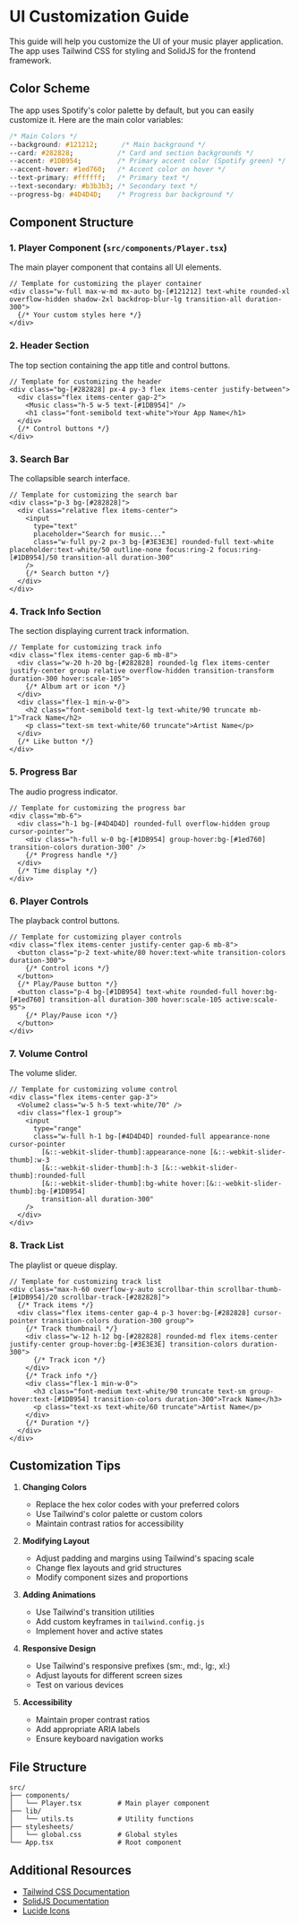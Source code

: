 # UI Customization Guide

This guide will help you customize the UI of your music player application. The app uses Tailwind CSS for styling and SolidJS for the frontend framework.

## Color Scheme

The app uses Spotify's color palette by default, but you can easily customize it. Here are the main color variables:

```css
/* Main Colors */
--background: #121212;      /* Main background */
--card: #282828;           /* Card and section backgrounds */
--accent: #1DB954;         /* Primary accent color (Spotify green) */
--accent-hover: #1ed760;   /* Accent color on hover */
--text-primary: #ffffff;   /* Primary text */
--text-secondary: #b3b3b3; /* Secondary text */
--progress-bg: #4D4D4D;    /* Progress bar background */
```

## Component Structure

### 1. Player Component (`src/components/Player.tsx`)
The main player component that contains all UI elements.

```tsx
// Template for customizing the player container
<div class="w-full max-w-md mx-auto bg-[#121212] text-white rounded-xl overflow-hidden shadow-2xl backdrop-blur-lg transition-all duration-300">
  {/* Your custom styles here */}
</div>
```

### 2. Header Section
The top section containing the app title and control buttons.

```tsx
// Template for customizing the header
<div class="bg-[#282828] px-4 py-3 flex items-center justify-between">
  <div class="flex items-center gap-2">
    <Music class="h-5 w-5 text-[#1DB954]" />
    <h1 class="font-semibold text-white">Your App Name</h1>
  </div>
  {/* Control buttons */}
</div>
```

### 3. Search Bar
The collapsible search interface.

```tsx
// Template for customizing the search bar
<div class="p-3 bg-[#282828]">
  <div class="relative flex items-center">
    <input
      type="text"
      placeholder="Search for music..."
      class="w-full py-2 px-3 bg-[#3E3E3E] rounded-full text-white placeholder:text-white/50 outline-none focus:ring-2 focus:ring-[#1DB954]/50 transition-all duration-300"
    />
    {/* Search button */}
  </div>
</div>
```

### 4. Track Info Section
The section displaying current track information.

```tsx
// Template for customizing track info
<div class="flex items-center gap-6 mb-8">
  <div class="w-20 h-20 bg-[#282828] rounded-lg flex items-center justify-center group relative overflow-hidden transition-transform duration-300 hover:scale-105">
    {/* Album art or icon */}
  </div>
  <div class="flex-1 min-w-0">
    <h2 class="font-semibold text-lg text-white/90 truncate mb-1">Track Name</h2>
    <p class="text-sm text-white/60 truncate">Artist Name</p>
  </div>
  {/* Like button */}
</div>
```

### 5. Progress Bar
The audio progress indicator.

```tsx
// Template for customizing the progress bar
<div class="mb-6">
  <div class="h-1 bg-[#4D4D4D] rounded-full overflow-hidden group cursor-pointer">
    <div class="h-full w-0 bg-[#1DB954] group-hover:bg-[#1ed760] transition-colors duration-300" />
    {/* Progress handle */}
  </div>
  {/* Time display */}
</div>
```

### 6. Player Controls
The playback control buttons.

```tsx
// Template for customizing player controls
<div class="flex items-center justify-center gap-6 mb-8">
  <button class="p-2 text-white/80 hover:text-white transition-colors duration-300">
    {/* Control icons */}
  </button>
  {/* Play/Pause button */}
  <button class="p-4 bg-[#1DB954] text-white rounded-full hover:bg-[#1ed760] transition-all duration-300 hover:scale-105 active:scale-95">
    {/* Play/Pause icon */}
  </button>
</div>
```

### 7. Volume Control
The volume slider.

```tsx
// Template for customizing volume control
<div class="flex items-center gap-3">
  <Volume2 class="w-5 h-5 text-white/70" />
  <div class="flex-1 group">
    <input
      type="range"
      class="w-full h-1 bg-[#4D4D4D] rounded-full appearance-none cursor-pointer 
        [&::-webkit-slider-thumb]:appearance-none [&::-webkit-slider-thumb]:w-3 
        [&::-webkit-slider-thumb]:h-3 [&::-webkit-slider-thumb]:rounded-full 
        [&::-webkit-slider-thumb]:bg-white hover:[&::-webkit-slider-thumb]:bg-[#1DB954]
        transition-all duration-300"
    />
  </div>
</div>
```

### 8. Track List
The playlist or queue display.

```tsx
// Template for customizing track list
<div class="max-h-60 overflow-y-auto scrollbar-thin scrollbar-thumb-[#1DB954]/20 scrollbar-track-[#282828]">
  {/* Track items */}
  <div class="flex items-center gap-4 p-3 hover:bg-[#282828] cursor-pointer transition-colors duration-300 group">
    {/* Track thumbnail */}
    <div class="w-12 h-12 bg-[#282828] rounded-md flex items-center justify-center group-hover:bg-[#3E3E3E] transition-colors duration-300">
      {/* Track icon */}
    </div>
    {/* Track info */}
    <div class="flex-1 min-w-0">
      <h3 class="font-medium text-white/90 truncate text-sm group-hover:text-[#1DB954] transition-colors duration-300">Track Name</h3>
      <p class="text-xs text-white/60 truncate">Artist Name</p>
    </div>
    {/* Duration */}
  </div>
</div>
```

## Customization Tips

1. **Changing Colors**
   - Replace the hex color codes with your preferred colors
   - Use Tailwind's color palette or custom colors
   - Maintain contrast ratios for accessibility

2. **Modifying Layout**
   - Adjust padding and margins using Tailwind's spacing scale
   - Change flex layouts and grid structures
   - Modify component sizes and proportions

3. **Adding Animations**
   - Use Tailwind's transition utilities
   - Add custom keyframes in `tailwind.config.js`
   - Implement hover and active states

4. **Responsive Design**
   - Use Tailwind's responsive prefixes (sm:, md:, lg:, xl:)
   - Adjust layouts for different screen sizes
   - Test on various devices

5. **Accessibility**
   - Maintain proper contrast ratios
   - Add appropriate ARIA labels
   - Ensure keyboard navigation works

## File Structure

```
src/
├── components/
│   └── Player.tsx         # Main player component
├── lib/
│   └── utils.ts           # Utility functions
├── stylesheets/
│   └── global.css         # Global styles
└── App.tsx                # Root component
```

## Additional Resources

- [Tailwind CSS Documentation](https://tailwindcss.com/docs)
- [SolidJS Documentation](https://www.solidjs.com/docs)
- [Lucide Icons](https://lucide.dev) 